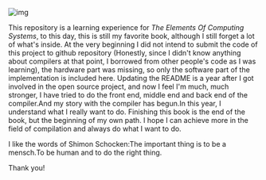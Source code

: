 ![img](https://encrypted-tbn3.gstatic.com/images?q=tbn:ANd9GcQ5VXmlcncga0FzgtVlGIYTP5EvcezKLoHtexz4Ba9YoIH6asmb)

This repository is a learning experience for *The Elements Of Computing Systems*, to this day, this is still my favorite book, although I still forget a lot of what's inside. At the very beginning I did not intend to submit the code of this project to github repository (Honestly, since I didn't know anything about compilers at that point, I borrowed from other people's code as I was learning), the hardware part was missing, so only the software part of the implementation is included here. Updating the README is a year after I got involved in the open source project, and now I feel I'm much, much stronger, I have tried to do the front end, middle end and back end of the compiler.And my story with the compiler has begun.In this year, I understand what I really want to do. Finishing this book is the end of the book, but the beginning of my own path. I hope I can achieve more in the field of compilation and always do what I want to do.

I like the words of Shimon Schocken:The important thing is to be a mensch.To be human and to do the right thing.

Thank you!
